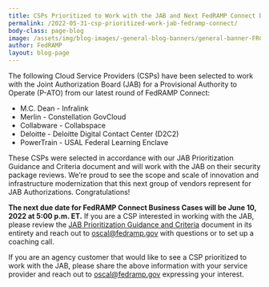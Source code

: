 ```yaml
---
title: CSPs Prioritized to Work with the JAB and Next FedRAMP Connect Due Date
permalink: /2022-05-31-csp-prioritized-work-jab-fedramp-connect/
body-class: page-blog
image: /assets/img/blog-images/-general-blog-banners/general-banner-FRConnect.png
author: FedRAMP
layout: blog-page
---
```


The following Cloud Service Providers (CSPs) have been selected to work with the Joint Authorization Board (JAB) for a Provisional Authority to Operate (P-ATO) from our latest round of FedRAMP Connect:  
- M.C. Dean - Infralink
- Merlin - Constellation GovCloud
- Collabware - Collabspace
- Deloitte - Deloitte Digital Contact Center (D2C2)
- PowerTrain - USAL Federal Learning Enclave

These CSPs were selected in accordance with our JAB Prioritization Guidance and Criteria document and will work with the JAB on their security package reviews. We’re proud to see the scope and scale of innovation and infrastructure modernization that this next group of vendors represent for JAB Authorizations. Congratulations!

**The next due date for FedRAMP Connect Business Cases will be June 10, 2022 at 5:00 p.m. ET.** If you are a CSP interested in working with the JAB, please review the <a href="https://www.fedramp.gov/assets/resources/documents/CSP_JAB_P-ATO_Prioritization_Criteria_and_Guidance.pdf" target="_blank" rel="noopener noreferrer">JAB Prioritization Guidance and Criteria</a> document in its entirety and reach out to <a href="mailto:oscal@fedramp.gov">oscal@fedramp.gov</a> with questions or to set up a coaching call.

If you are an agency customer that would like to see a CSP prioritized to work with the JAB, please share the above information with your service provider and reach out to <a href="mailto:oscal@fedramp.gov">oscal@fedramp.gov</a> expressing your interest.
